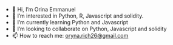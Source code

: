 - 👋 Hi, I’m Orina Emmanuel
- 👀 I’m interested in Python, R, Javascript and solidity.
- 🌱 I’m currently learning Python and Javascript
- 💞️ I’m looking to collaborate on Python, Javascript and solidity
- 📫 How to reach me: oryna.rich26@gmail.com

<!---
orinae26/orinae26 is a ✨ special ✨ repository because its `README.md` (this file) appears on your GitHub profile.
You can click the Preview link to take a look at your changes.
--->

